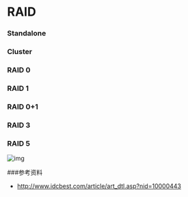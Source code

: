 # RAID



### **Standalone**

### **Cluster**

### RAID 0

### RAID 1

### RAID 0+1

### RAID 3

### RAID 5



![img](http://www.idcbest.com/uploadfile/raid.jpg)

###参考资料

* http://www.idcbest.com/article/art_dtl.asp?nid=10000443
